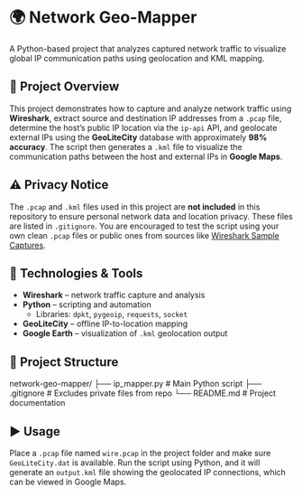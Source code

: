 # 🌍 Network Geo-Mapper

A Python-based project that analyzes captured network traffic to visualize global IP communication paths using geolocation and KML mapping.

## 📌 Project Overview

This project demonstrates how to capture and analyze network traffic using **Wireshark**, extract source and destination IP addresses from a `.pcap` file, determine the host’s public IP location via the `ip-api` API, and geolocate external IPs using the **GeoLiteCity** database with approximately **98% accuracy**. The script then generates a `.kml` file to visualize the communication paths between the host and external IPs in **Google Maps**.

## ⚠️ Privacy Notice

The `.pcap` and `.kml` files used in this project are **not included** in this repository to ensure personal network data and location privacy. These files are listed in `.gitignore`. You are encouraged to test the script using your own clean `.pcap` files or public ones from sources like [Wireshark Sample Captures](https://wiki.wireshark.org/SampleCaptures).

## 🧰 Technologies & Tools

- **Wireshark** – network traffic capture and analysis  
- **Python** – scripting and automation  
  - Libraries: `dpkt`, `pygeoip`, `requests`, `socket`  
- **GeoLiteCity** – offline IP-to-location mapping  
- **Google Earth** – visualization of `.kml` geolocation output  

## 📁 Project Structure

network-geo-mapper/
├── ip_mapper.py # Main Python script
├── .gitignore # Excludes private files from repo
└── README.md # Project documentation


## ▶️ Usage

Place a `.pcap` file named `wire.pcap` in the project folder and make sure `GeoLiteCity.dat` is available. Run the script using Python, and it will generate an `output.kml` file showing the geolocated IP connections, which can be viewed in Google Maps.

